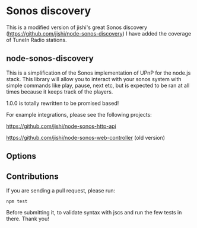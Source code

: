 Sonos discovery
====================

This is a modified version of jishi's great Sonos discovery (https://github.com/jishi/node-sonos-discovery)
I have added the coverage of TuneIn Radio stations.


node-sonos-discovery
--------------------

This is a simplification of the Sonos implementation of UPnP for the node.js stack. This library will allow you to interact with your sonos system with simple commands like play, pause, next etc, but is expected to be ran at all times because it keeps track of the players.

1.0.0 is totally rewritten to be promised based!

For example integrations, please see the following projects:

https://github.com/jishi/node-sonos-http-api

https://github.com/jishi/node-sonos-web-controller (old version)


Options
-------



Contributions
-------------

If you are sending a pull request, please run:

`npm test`

Before submitting it, to validate syntax with jscs and run the few tests in there. Thank you!
